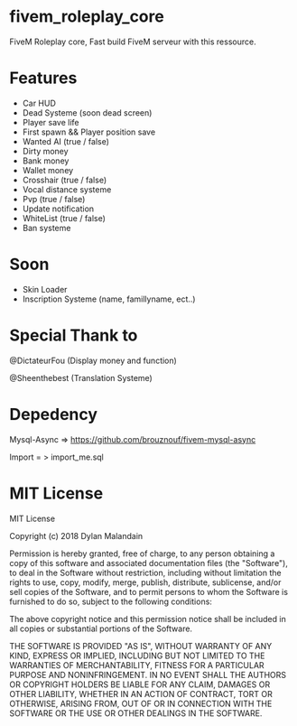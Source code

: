 # fivem_roleplay_core
FiveM Roleplay core, Fast build FiveM serveur with this ressource.


# Features
* Car HUD
* Dead Systeme (soon dead screen)
* Player save life 
* First spawn && Player position save
* Wanted AI (true / false)
* Dirty money
* Bank money
* Wallet money
* Crosshair (true / false)
* Vocal distance systeme
* Pvp (true / false)
* Update notification 
* WhiteList (true / false)
* Ban systeme

# Soon
* Skin Loader
* Inscription Systeme (name, famillyname, ect..)


# Special Thank to
@DictateurFou (Display money and function)<p>
@Sheenthebest (Translation Systeme)

# Depedency

Mysql-Async => https://github.com/brouznouf/fivem-mysql-async

Import = > import_me.sql 

# MIT License

MIT License

Copyright (c) 2018 Dylan Malandain

Permission is hereby granted, free of charge, to any person obtaining a copy
of this software and associated documentation files (the "Software"), to deal
in the Software without restriction, including without limitation the rights
to use, copy, modify, merge, publish, distribute, sublicense, and/or sell
copies of the Software, and to permit persons to whom the Software is
furnished to do so, subject to the following conditions:

The above copyright notice and this permission notice shall be included in all
copies or substantial portions of the Software.

THE SOFTWARE IS PROVIDED "AS IS", WITHOUT WARRANTY OF ANY KIND, EXPRESS OR
IMPLIED, INCLUDING BUT NOT LIMITED TO THE WARRANTIES OF MERCHANTABILITY,
FITNESS FOR A PARTICULAR PURPOSE AND NONINFRINGEMENT. IN NO EVENT SHALL THE
AUTHORS OR COPYRIGHT HOLDERS BE LIABLE FOR ANY CLAIM, DAMAGES OR OTHER
LIABILITY, WHETHER IN AN ACTION OF CONTRACT, TORT OR OTHERWISE, ARISING FROM,
OUT OF OR IN CONNECTION WITH THE SOFTWARE OR THE USE OR OTHER DEALINGS IN THE
SOFTWARE.
